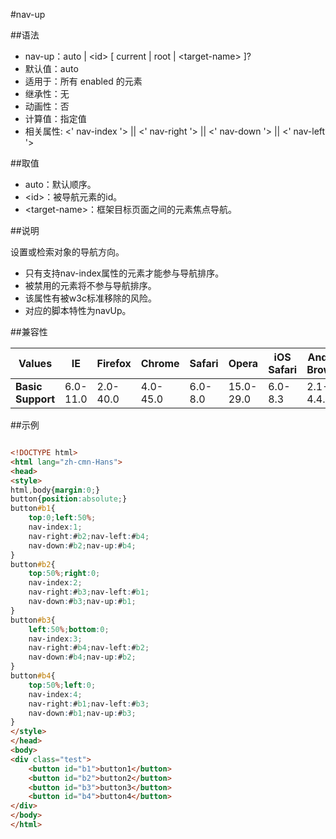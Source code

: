 #nav-up

##语法

- nav-up：auto | &lt;id&gt; [ current | root | &lt;target-name&gt; ]?
- 默认值：auto
- 适用于：所有 enabled 的元素
- 继承性：无
- 动画性：否
- 计算值：指定值
- 相关属性: &lt;' nav-index '&gt; || &lt;' nav-right '&gt; || &lt;' nav-down '&gt; || &lt;' nav-left '&gt;


##取值

- auto：默认顺序。
- &lt;id&gt;：被导航元素的id。
- &lt;target-name&gt;：框架目标页面之间的元素焦点导航。


##说明

设置或检索对象的导航方向。

- 只有支持nav-index属性的元素才能参与导航排序。
- 被禁用的元素将不参与导航排序。
- 该属性有被w3c标准移除的风险。
- 对应的脚本特性为navUp。


##兼容性


<table class="compatible">
<thead>
	<tr>
		<th>Values</th>
		<th>IE</th>
		<th>Firefox</th>
		<th>Chrome</th>
		<th>Safari</th>
		<th>Opera</th>
		<th>iOS Safari</th>
		<th>Android Browser</th>
		<th>Android Chrome</th>
	</tr>
</thead>
<tbody>
	<tr>
		<td><strong>Basic Support</strong></td>
		<td class="unsupport">6.0-11.0</td>
		<td class="unsupport">2.0-40.0</td>
		<td class="unsupport">4.0-45.0</td>
		<td class="unsupport">6.0-8.0</td>
		<td class="unsupport">15.0-29.0</td>
		<td class="unsupport">6.0-8.3</td>
		<td class="unsupport">2.1-4.4.4</td>
		<td class="unsupport">18.0-42.0</td>
	</tr>
</tbody>
</table>




##示例

```html

<!DOCTYPE html>
<html lang="zh-cmn-Hans">
<head>
<style>
html,body{margin:0;}
button{position:absolute;}
button#b1{
	top:0;left:50%;
	nav-index:1;
	nav-right:#b2;nav-left:#b4;
	nav-down:#b2;nav-up:#b4;
}
button#b2{
	top:50%;right:0;
	nav-index:2;
	nav-right:#b3;nav-left:#b1;
	nav-down:#b3;nav-up:#b1;
}
button#b3{
	left:50%;bottom:0;
	nav-index:3;
	nav-right:#b4;nav-left:#b2;
	nav-down:#b4;nav-up:#b2;
}
button#b4{
	top:50%;left:0;
	nav-index:4;
	nav-right:#b1;nav-left:#b3;
	nav-down:#b1;nav-up:#b3;
}
</style>
</head>
<body>
<div class="test">
	<button id="b1">button1</button>
	<button id="b2">button2</button>
	<button id="b3">button3</button>
	<button id="b4">button4</button>
</div>
</body>
</html>

```
